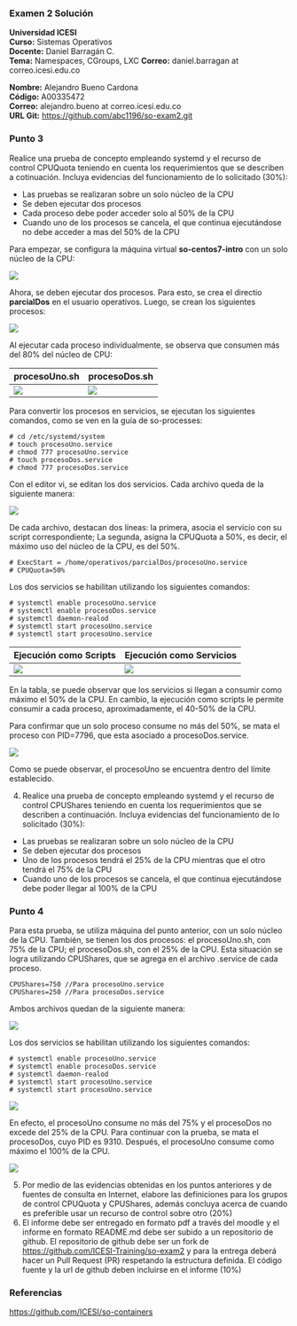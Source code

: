 ### Examen 2 Solución
**Universidad ICESI**  
**Curso:** Sistemas Operativos  
**Docente:** Daniel Barragán C.  
**Tema:** Namespaces, CGroups, LXC
**Correo:** daniel.barragan at correo.icesi.edu.co

**Nombre:** Alejandro Bueno Cardona  
**Código:** A00335472  
**Correo:** alejandro.bueno at correo.icesi.edu.co  
**URL Git:** https://github.com/abc1196/so-exam2.git  

### Punto 3

 Realice una prueba de concepto empleando systemd y el recurso de control CPUQuota teniendo en cuenta los requerimientos que se describen a cotinuación. Incluya evidencias del funcionamiento de lo solicitado (30%):
 * Las pruebas se realizaran sobre un solo núcleo de la CPU
 * Se deben ejecutar dos procesos
 * Cada proceso debe poder acceder solo al 50% de la CPU
 * Cuando uno de los procesos se cancela, el que continua ejecutándose no debe acceder a mas del 50% de la CPU
 
 Para empezar, se configura la máquina virtual **so-centos7-intro** con un solo núcleo de la CPU:
 
 ![][1]
 
 Ahora, se deben ejecutar dos procesos. Para esto, se crea el directio **parcialDos** en el usuario operativos. Luego, se crean los siguientes procesos:
 
 ![][2]
 
 Al ejecutar cada proceso individualmente, se observa que consumen más del 80% del núcleo de CPU:
 
| procesoUno.sh | procesoDos.sh |
| --- | --- |
| ![][3] | ![][4] |

Para convertir los procesos en servicios, se ejecutan los siguientes comandos, como se ven en la guía de so-processes:
```
# cd /etc/systemd/system
# touch procesoUno.service
# chmod 777 procesoUno.service
# touch procesoDos.service
# chmod 777 procesoDos.service
```
 Con el editor vi, se editan los dos servicios. Cada archivo queda de la siguiente manera:
 
 ![][5]
 
 De cada archivo, destacan dos líneas: la primera, asocia el servicio con su script correspondiente; La segunda, asigna la CPUQuota a 50%, es decir, el máximo uso del núcleo de la CPU, es del 50%. 
 ```
 # ExecStart = /home/operativos/parcialDos/procesoUno.service
 # CPUQuota=50%
 ```
Los dos servicios se habilitan utilizando los siguientes comandos:
```
# systemctl enable procesoUno.service
# systemctl enable procesoDos.service
# systemctl daemon-realod
# systemctl start procesoUno.service
# systemctl start procesoUno.service
```
 
| Ejecución como Scripts |Ejecución como Servicios |
| --- | --- |
| ![][6] | ![][7] |

 En la tabla, se puede observar que los servicios si llegan a consumir como máximo el 50% de la CPU. En cambio, la ejecución como scripts le permite consumir a cada proceso, aproximadamente, el 40-50% de la CPU.
 
 Para confirmar que un solo proceso consume no más del 50%, se mata el proceso con PID=7796, que esta asociado a procesoDos.service.
 
 ![][8]
 
 Como se puede observar, el procesoUno se encuentra dentro del límite establecido.
 
 
4.  Realice una prueba de concepto empleando systemd y el recurso de control CPUShares teniendo en cuenta los requerimientos que se describen a continuación. Incluya evidencias del funcionamiento de lo solicitado (30%):
 * Las pruebas se realizaran sobre un solo núcleo de la CPU
 * Se deben ejecutar dos procesos
 * Uno de los procesos tendrá el 25% de la CPU mientras que el otro tendrá el 75% de la CPU
 * Cuando uno de los procesos se cancela, el que continua ejecutándose debe poder llegar al 100% de la CPU
 
 ### Punto 4
 
 Para esta prueba, se utiliza máquina del punto anterior, con un solo núcleo de la CPU. También, se tienen los dos procesos: el procesoUno.sh, con 75% de la CPU; el procesoDos.sh, con el 25% de la CPU. Esta situación se logra utilizando CPUShares, que se agrega en el archivo .service de cada proceso. 
 ```
CPUShares=750 //Para procesoUno.service
CPUShares=250 //Para procesoDos.service
```
Ambos archivos quedan de la siguiente manera:

![][9]

Los dos servicios se habilitan utilizando los siguientes comandos:
```
# systemctl enable procesoUno.service
# systemctl enable procesoDos.service
# systemctl daemon-realod
# systemctl start procesoUno.service
# systemctl start procesoUno.service
```
![][10]
 
 En efecto, el procesoUno consume no más del 75% y el procesoDos no excede del 25% de la CPU. Para continuar con la prueba, se mata el procesoDos, cuyo PID es 9310. Después, el procesoUno consume como máximo el 100% de la CPU.
 
 ![][11]
 
5. Por medio de las evidencias obtenidas en los puntos anteriores y de fuentes de consulta en Internet, elabore las definiciones para los grupos de control CPUQuota y CPUShares, además concluya acerca de cuando es preferible usar un recurso de control sobre otro (20%)
6. El informe debe ser entregado en formato pdf a través del moodle y el informe en formato README.md debe ser subido a un repositorio de github. El repositorio de github debe ser un fork de https://github.com/ICESI-Training/so-exam2 y para la entrega deberá hacer un Pull Request (PR) respetando la estructura definida. El código fuente y la url de github deben incluirse en el informe (10%)  

### Referencias
https://github.com/ICESI/so-containers

[1]: images/p21.PNG
[2]: images/p22.PNG
[3]: images/p23.PNG
[4]: images/p24.PNG
[5]: images/p25.PNG
[6]: images/p26.PNG
[7]: images/p27.PNG
[8]: images/p28.PNG
[9]: images/p29.PNG
[10]: images/p30.PNG
[11]: images/p31.PNG
